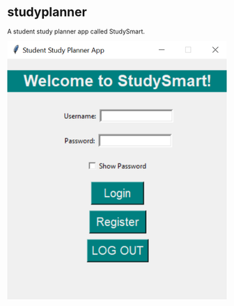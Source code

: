 # studyplanner
A student study planner app called StudySmart.



![My study planner homepage](https://github.com/Lindah-K/studyplanner/blob/main/homepage.jpg.png)

